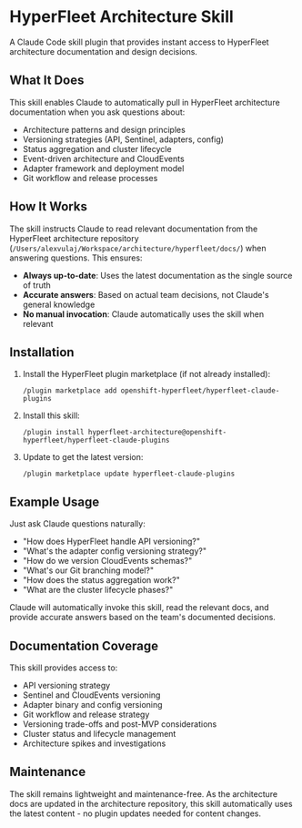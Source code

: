 # HyperFleet Architecture Skill

A Claude Code skill plugin that provides instant access to HyperFleet architecture documentation and design decisions.

## What It Does

This skill enables Claude to automatically pull in HyperFleet architecture documentation when you ask questions about:
- Architecture patterns and design principles
- Versioning strategies (API, Sentinel, adapters, config)
- Status aggregation and cluster lifecycle
- Event-driven architecture and CloudEvents
- Adapter framework and deployment model
- Git workflow and release processes

## How It Works

The skill instructs Claude to read relevant documentation from the HyperFleet architecture repository (`/Users/alexvulaj/Workspace/architecture/hyperfleet/docs/`) when answering questions. This ensures:
- **Always up-to-date**: Uses the latest documentation as the single source of truth
- **Accurate answers**: Based on actual team decisions, not Claude's general knowledge
- **No manual invocation**: Claude automatically uses the skill when relevant

## Installation

1. Install the HyperFleet plugin marketplace (if not already installed):
   ```
   /plugin marketplace add openshift-hyperfleet/hyperfleet-claude-plugins
   ```

2. Install this skill:
   ```
   /plugin install hyperfleet-architecture@openshift-hyperfleet/hyperfleet-claude-plugins
   ```

3. Update to get the latest version:
   ```
   /plugin marketplace update hyperfleet-claude-plugins
   ```

## Example Usage

Just ask Claude questions naturally:

- "How does HyperFleet handle API versioning?"
- "What's the adapter config versioning strategy?"
- "How do we version CloudEvents schemas?"
- "What's our Git branching model?"
- "How does the status aggregation work?"
- "What are the cluster lifecycle phases?"

Claude will automatically invoke this skill, read the relevant docs, and provide accurate answers based on the team's documented decisions.

## Documentation Coverage

This skill provides access to:
- API versioning strategy
- Sentinel and CloudEvents versioning
- Adapter binary and config versioning
- Git workflow and release strategy
- Versioning trade-offs and post-MVP considerations
- Cluster status and lifecycle management
- Architecture spikes and investigations

## Maintenance

The skill remains lightweight and maintenance-free. As the architecture docs are updated in the architecture repository, this skill automatically uses the latest content - no plugin updates needed for content changes.
